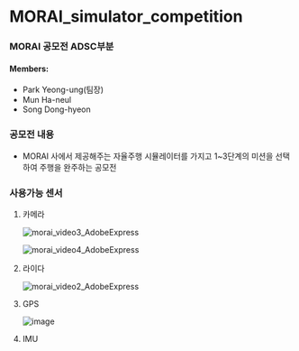 # MORAI_simulator_competition
### MORAI 공모전 ADSC부분

#### Members:
   - Park Yeong-ung(팀장) 
   - Mun Ha-neul
   - Song Dong-hyeon

### 공모전 내용
- MORAI 사에서 제공해주는 자율주행 시뮬레이터를 가지고 1~3단계의 미션을 선택하여 주행을 완주하는 공모전

### 사용가능 센서
1. 카메라 
   
   ![morai_video3_AdobeExpress](https://user-images.githubusercontent.com/80820166/173223021-a591191b-6c8c-4dd7-8799-de0a5eb7c94b.gif)
   
   ![morai_video4_AdobeExpress](https://user-images.githubusercontent.com/80820166/173223029-a6574178-1ed7-4dec-99e5-6c5fdb74a2e1.gif)


2. 라이다
   
   ![morai_video2_AdobeExpress](https://user-images.githubusercontent.com/80820166/173223093-f1dc4210-8b0d-448c-8048-3ff98a81a92c.gif)


3. GPS
   
   ![image](https://user-images.githubusercontent.com/80820166/173223555-4ce6b1a7-6b80-4baf-80ad-9738a8c958c4.png)

4. IMU



